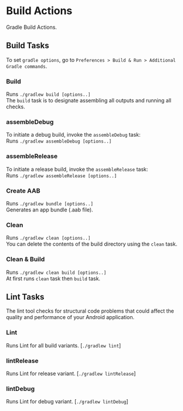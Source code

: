 # Build Actions
Gradle Build Actions.

## Build Tasks
To set `gradle options`, go to `Preferences > Build & Run > Additional Gradle commands`.
### Build
Runs `./gradlew build [options..]`<br/>
The `build` task is to designate assembling all outputs and running all checks.
### assembleDebug
To initiate a debug build, invoke the `assembleDebug` task:<br/>
Runs `./gradlew assembleDebug [options..]`
### assembleRelease
To initiate a release build, invoke the `assembleRelease` task:<br/>
Runs `./gradlew assembleRelease [options..]`
### Create AAB
Runs `./gradlew bundle [options..]`<br/>
Generates an app bundle (.aab file).
### Clean
Runs `./gradlew clean [options..]`<br/>
You can delete the contents of the build directory using the `clean` task.
### Clean & Build
Runs `./gradlew clean build [options..]`<br/>
At first runs `clean` task then `build` task.

## Lint Tasks
The lint tool checks for structural code problems that could affect the quality and performance of your Android application.
### Lint
Runs Lint for all build variants. [`./gradlew lint`]
### lintRelease
Runs Lint for release variant. [`./gradlew lintRelease`]
### lintDebug
Runs Lint for debug variant. [`./gradlew lintDebug`]
